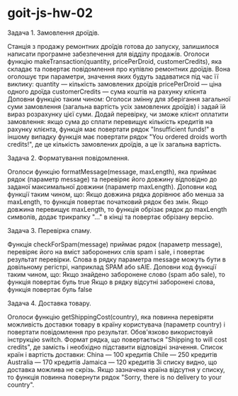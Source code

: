 # goit-js-hw-02

Задача 1. Замовлення дроїдів.

Станція з продажу ремонтних дроїдів готова до запуску, залишилося написати
програмне забезпечення для відділу продажів. Оголоси функцію
makeTransaction(quantity, pricePerDroid, customerCredits), яка складає та
повертає повідомлення про купівлю ремонтних дроїдів. Вона оголошує три
параметри, значення яких будуть задаватися під час її виклику: quantity —
кількість замовлених дроїдів pricePerDroid — ціна одного дроїда customerCredits
— сума коштів на рахунку клієнта Доповни функцію таким чином: Оголоси змінну для
зберігання загальної суми замовлення (загальна вартість усіх замовлених дроїдів)
і задай їй вираз розрахунку цієї суми. Додай перевірку, чи зможе клієнт оплатити
замовлення: якщо сума до сплати перевищує кількість кредитів на рахунку клієнта,
функція має повертати рядок "Insufficient funds!" в іншому випадку функція має
повертати рядок "You ordered <quantity> droids worth <totalPrice> credits!", де
<quantity> це кількість замовлених дроїдів, а <totalPrice> це їх загальна
вартість.

Задача 2. Форматування повідомлення.

Оголоси функцію formatMessage(message, maxLength), яка приймає рядок (параметр
message) та перевіряє його довжину відповідно до заданої максимальної довжини
(параметр maxLength). Доповни код функції таким чином, що: Якщо довжина рядка
дорівнює або менша за maxLength, то функція повертає початковий рядок без змін.
Якщо довжина перевищує maxLength, то функція обрізає рядок до maxLength
символів, додає трикрапку "..." в кінці та повертає обрізану версію.

Задача 3. Перевірка спаму.

Функція checkForSpam(message) приймає рядок (параметр message), перевіряє його
на вміст заборонених слів spam і sale, і повертає результат перевірки. Слова в
рядку параметра message можуть бути в довільному регістрі, наприклад SPAM або
sAlE. Доповни код функції таким чином, що: Якщо знайдено заборонене слово (spam
або sale), то функція повертає буль true Якщо в рядку відсутні заборонені слова,
функція повертає буль false

Задача 4. Доставка товару.

Оголоси функцію getShippingCost(country), яка повинна перевіряти можливість
доставки товару в країну користувача (параметр country) і повертати повідомлення
про результат. Обов'язково використовуй інструкцію switch. Формат рядка, що
повертається "Shipping to <country> will cost <price> credits", де замість
<country> і <price> необхідно підставити відповідні значення. Список країн і
вартість доставки: China — 100 кредитів Chile — 250 кредитів Australia — 170
кредитів Jamaica — 120 кредитів Зі списку видно, що доставка можлива не скрізь.
Якщо зазначена країна відсутня у списку, то функція повинна повернути рядок
"Sorry, there is no delivery to your country".
